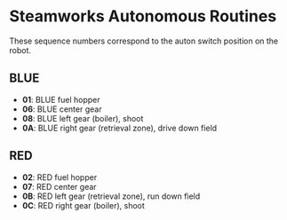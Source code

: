# Steamworks Autonomous Routines

These sequence numbers correspond to the auton switch position on the robot.

## BLUE

- **01**: BLUE fuel hopper
- **06**: BLUE center gear
- **08**: BLUE left gear (boiler), shoot
- **0A**: BLUE right gear (retrieval zone), drive down field

## RED

- **02**: RED fuel hopper
- **07**: RED center gear
- **0B**: RED left gear (retrieval zone), run down field
- **0C**: RED right gear (boiler), shoot
